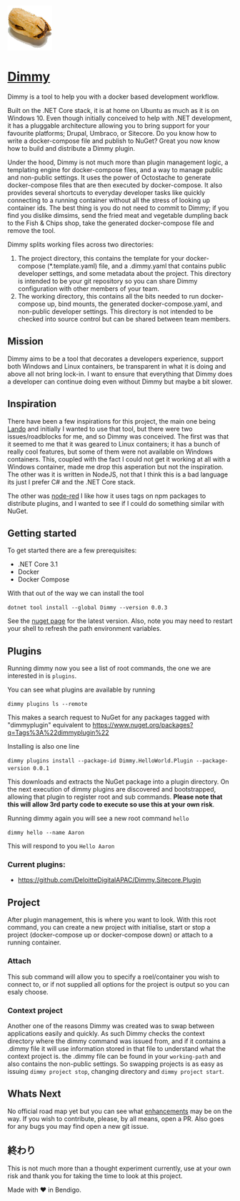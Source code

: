 ![DimSim](/Dimmy.png) 

# [Dimmy](https://en.wikipedia.org/wiki/Dim_sim) 

Dimmy is a tool to help you with a docker based development workflow. 

Built on the .NET Core stack, it is at home on Ubuntu as much as it is on Windows 10. Even though initially conceived to help with .NET development, it has a pluggable architecture allowing you to bring support for your favourite platforms; Drupal, Umbraco, or Sitecore. Do you know how to write a docker-compose file and publish to NuGet? Great you now know how to build and distribute a Dimmy plugin.


Under the hood, Dimmy is not much more than plugin management logic, a templating engine for docker-compose files, and a way to manage public and non-public settings.  It uses the power of Octostache to generate docker-compose files that are then executed by docker-compose. It also provides several shortcuts to everyday developer tasks like quickly connecting to a running container without all the stress of looking up container ids. The best thing is you do not need to commit to Dimmy; if you find you dislike dimsims, send the fried meat and vegetable dumpling back to the Fish & Chips shop, take the generated docker-compose file and remove the tool.

Dimmy splits working files across two directories:
1. The project directory, this contains the template for your docker-compose (*.template.yaml) file, and a .dimmy.yaml that contains public developer settings,  and some metadata about the project. This directory is intended to be your git repository so you can share Dimmy configuration with other members of your team.
1. The working directory, this contains all the bits needed to run docker-compose up, bind mounts, the generated docker-compose.yaml, and non-public developer settings. This directory is not intended to be checked into source control but can be shared between team members.

## Mission

Dimmy aims to be a tool that decorates a developers experience, support both Windows and Linux containers, be transparent in what it is doing and above all not bring lock-in. I want to ensure that everything that Dimmy does a developer can continue doing even without Dimmy but maybe a bit slower.

## Inspiration

There have been a few inspirations for this project, the main one being [Lando](https://docs.lando.dev/) and initially I wanted to use that tool, but there were two issues/roadblocks for me, and so Dimmy was conceived. The first was that it seemed to me that it was geared to Linux containers; it has a bunch of really cool features, but some of them were not available on Windows containers. This, coupled with the fact I could not get it working at all with a Windows container, made me drop this asperation but not the inspiration. The other was it is written in NodeJS, not that I think this is a bad language its just I prefer C# and the .NET Core stack. 

The other was [node-red](https://nodered.org/) I like how it uses tags on npm packages to distribute plugins, and I wanted to see if I could do something similar with NuGet.

## Getting started

To get started there are a few prerequisites:
* .NET Core 3.1
* Docker
* Docker Compose

With that out of the way we can install the tool

`dotnet tool install --global Dimmy --version 0.0.3`

See the [nuget page]( https://www.nuget.org/packages/Dimmy/) for the latest version. Also, note you may need to restart your shell to refresh the path environment variables.

## Plugins

Running dimmy now you see a list of root commands, the one we are interested in is `plugins`.

You can see what plugins are available by running

`dimmy plugins ls --remote`

This makes a search request to NuGet for any packages tagged with "dimmyplugin" equivalent to https://www.nuget.org/packages?q=Tags%3A%22dimmyplugin%22

Installing is also one line

`dimmy plugins install --package-id Dimmy.HelloWorld.Plugin --package-version 0.0.1`

This downloads and extracts the NuGet package into a plugin directory. On the next execution of dimmy plugins are discovered and bootstrapped, allowing that plugin to register root and sub commands. **Please note that this will allow 3rd party code to execute so use this at your own risk**.

Running dimmy again you will see a new root command `hello`

`dimmy hello --name Aaron`

This will respond to you `Hello Aaron`

### Current plugins:
* https://github.com/DeloitteDigitalAPAC/Dimmy.Sitecore.Plugin

## Project
After plugin management, this is where you want to look. With this root command, you can create a new project with initialise, start or stop a project (docker-compose up or docker-compose down) or attach to a running container.  

### Attach
This sub command will allow you to specify a roel/container you wish to connect to, or if not supplied all options for the project is output so you can esaly choose.

### Context project
Another one of the reasons Dimmy was created was to swap between applications easily and quickly. As such Dimmy checks the context directory where the dimmy command was issued from, and if it contains a .dimmy file it will use information stored in that file to understand what the context project is. the .dimmy file can be found in your `working-path` and also contains the non-public settings. So swapping projects is as easy as issuing `dimmy project stop`, changing directory and `dimmy project start`.

## Whats Next

No official road map yet but you can see what [enhancements](https://github.com/gravypower/Dimmy/labels/enhancement) may be on the way. If you wish to contribute, please, by all means, open a PR. Also goes for any bugs you may find open a new git issue.

## 終わり

This is not much more than a thought experiment currently, use at your own risk and thank you for taking the time to look at this project. 

Made with :heart: in Bendigo.

